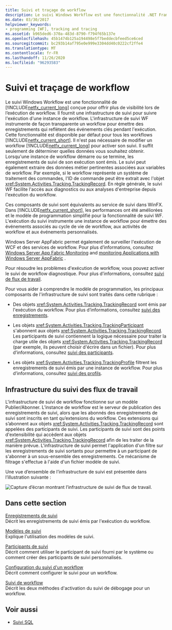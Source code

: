 ```yaml
---
title: Suivi et traçage de workflow
description: Le suivi Windows Workflow est une fonctionnalité .NET Framework 4.6.1 qui fournit une infrastructure de suivi pour le suivi de l’exécution d’une instance de Workflow.
ms.date: 03/30/2017
helpviewer_keywords:
- programming [WF], tracking and tracing
ms.assetid: b965ded6-370a-483d-8790-f794f65b137e
ms.openlocfilehash: 45b1474b125a194498e5f7beddecbfeed5ce6ced
ms.sourcegitcommit: bc293b14af795e0e999e3304dd40c0222cf2ffe4
ms.translationtype: MT
ms.contentlocale: fr-FR
ms.lasthandoff: 11/26/2020
ms.locfileid: "96293583"
---
```

# <a name="workflow-tracking-and-tracing"></a>Suivi et traçage de workflow

Le suivi Windows Workflow est une fonctionnalité de [!INCLUDE[netfx_current_long](../../../includes/netfx-current-long-md.md)] conçue pour offrir plus de visibilité lors de l’exécution de workflow. Il fournit une infrastructure de suivi pour suivre l'exécution d'une instance de workflow. L'infrastructure de suivi WF instrumente de façon transparente un workflow pour émettre des enregistrements qui reflètent des événements clés pendant l'exécution. Cette fonctionnalité est disponible par défaut pour tous les workflows [!INCLUDE[netfx_current_short](../../../includes/netfx-current-short-md.md)]. Il n'est pas nécessaire de modifier un workflow [!INCLUDE[netfx_current_long](../../../includes/netfx-current-long-md.md)] pour activer son suivi. Il suffit seulement de déterminer quelles données vous souhaitez obtenir. Lorsqu'une instance de workflow démarre ou se termine, les enregistrements de suivi de son exécution sont émis. Le suivi peut également extraire des données métier pertinentes associées aux variables de workflow. Par exemple, si le workflow représente un système de traitement des commandes, l'ID de commande peut être extrait avec l'objet <xref:System.Activities.Tracking.TrackingRecord>. En règle générale, le suivi WF facilite l'accès aux diagnostics ou aux analyses d'entreprise depuis l'exécution du workflow.  
  
 Ces composants de suivi sont équivalents au service de suivi dans WinFX. Dans [!INCLUDE[netfx_current_short](../../../includes/netfx-current-short-md.md)], les performances ont été améliorées et le modèle de programmation simplifié pour la fonctionnalité de suivi WF. L'exécution du suivi instrumente une instance de workflow pour émettre des événements associés au cycle de vie de workflow, aux activités de workflow et aux événements personnalisés.  
  
 Windows Server AppFabric permet également de surveiller l'exécution de WCF et des services de workflow. Pour plus d’informations, consultez [Windows Server App Fabric Monitoring](/previous-versions/appfabric/ee677251(v=azure.10)) and [monitoring Applications with Windows Server AppFabric](/previous-versions/appfabric/ee677276(v=azure.10)) .  
  
 Pour résoudre les problèmes d'exécution de workflow, vous pouvez activer le suivi de workflow diagnostique. Pour plus d’informations, consultez [suivi de flux de travail](workflow-tracing.md).  
  
 Pour vous aider à comprendre le modèle de programmation, les principaux composants de l'infrastructure de suivi sont traités dans cette rubrique :  
  
- Des objets <xref:System.Activities.Tracking.TrackingRecord> sont émis par l'exécution du workflow. Pour plus d’informations, consultez [suivi des enregistrements](tracking-records.md).  
  
- Les objets <xref:System.Activities.Tracking.TrackingParticipant>  s'abonnent aux objets <xref:System.Activities.Tracking.TrackingRecord>. Les participants de suivi contiennent la logique nécessaire pour traiter la charge utile des objets <xref:System.Activities.Tracking.TrackingRecord> (par exemple, ils peuvent choisir d'écrire dans un fichier). Pour plus d’informations, consultez [suivi des participants](tracking-participants.md).  
  
- Les objets <xref:System.Activities.Tracking.TrackingProfile> filtrent les enregistrements de suivi émis par une instance de workflow. Pour plus d’informations, consultez [suivi des profils](tracking-profiles.md).  
  
## <a name="workflow-tracking-infrastructure"></a>Infrastructure du suivi des flux de travail  

 L'infrastructure de suivi de workflow fonctionne sur un modèle Publier/Abonner. L’instance de workflow est le serveur de publication des enregistrements de suivi, alors que les abonnés des enregistrements de suivi sont inscrits en tant qu’extensions du workflow. Ces extensions qui s’abonnent aux objets <xref:System.Activities.Tracking.TrackingRecord> sont appelées des participants de suivi. Les participants de suivi sont des points d'extensibilité qui accèdent aux objets <xref:System.Activities.Tracking.TrackingRecord> afin de les traiter de la manière prévue. L'infrastructure de suivi permet l'application d'un filtre sur les enregistrements de suivi sortants pour permettre à un participant de s'abonner à un sous-ensemble des enregistrements. Ce mécanisme de filtrage s'effectue à l'aide d'un fichier modèle de suivi.  
  
 Une vue d’ensemble de l’infrastructure de suivi est présentée dans l’illustration suivante :  
  
 ![Capture d’écran montrant l’infrastructure de suivi de flux de travail.](./media/workflow-tracking-and-tracing/workflow-tracking-infrastructure.gif "WV")  
  
## <a name="in-this-section"></a>Dans cette section  

 [Enregistrements de suivi](tracking-records.md)  
 Décrit les enregistrements de suivi émis par l'exécution du workflow.  
  
 [Modèles de suivi](tracking-profiles.md)  
 Explique l'utilisation des modèles de suivi.  
  
 [Participants de suivi](tracking-participants.md)  
 Décrit comment utiliser le participant de suivi fourni par le système ou comment créer des participants de suivi personnalisés.  
  
 [Configuration du suivi d'un workflow](configuring-tracking-for-a-workflow.md)  
 Décrit comment configurer le suivi pour un workflow.  
  
 [Suivi de workflow](workflow-tracing.md)  
 Décrit les deux méthodes d'activation du suivi de débogage pour un workflow.  
  
## <a name="see-also"></a>Voir aussi

- [Suivi SQL](./samples/sql-tracking.md)
